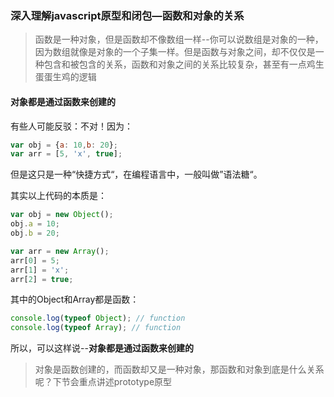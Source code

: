 ### 深入理解javascript原型和闭包—函数和对象的关系


> 函数是一种对象，但是函数却不像数组一样--你可以说数组是对象的一种，因为数组就像是对象的一个子集一样。但是函数与对象之间，却不仅仅是一种包含和被包含的关系，函数和对象之间的关系比较复杂，甚至有一点鸡生蛋蛋生鸡的逻辑

#### 对象都是通过函数来创建的

有些人可能反驳：不对！因为：

```javascript
var obj = {a: 10,b: 20};
var arr = [5, 'x', true];
```

但是这只是一种“快捷方式“，在编程语言中，一般叫做”语法糖“。

其实以上代码的本质是：

```javascript
var obj = new Object();
obj.a = 10;
obj.b = 20;

var arr = new Array();
arr[0] = 5;
arr[1] = 'x';
arr[2] = true;
```

其中的Object和Array都是函数：

```javascript
console.log(typeof Object); // function
console.log(typeof Array); // function
```

所以，可以这样说--**对象都是通过函数来创建的**

> 对象是函数创建的，而函数却又是一种对象，那函数和对象到底是什么关系呢？下节会重点讲述prototype原型

